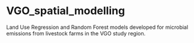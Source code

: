 # VGO_spatial_modelling
Land Use Regression and Random Forest models developed for microbial emissions from livestock farms in the VGO study region. 
